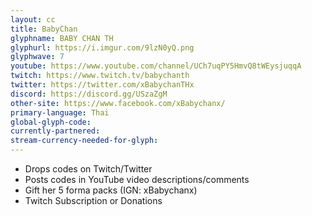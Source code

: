 ```yaml
---
layout: cc
title: BabyChan
glyphname: BABY CHAN TH
glyphurl: https://i.imgur.com/9lzN0yQ.png
glyphwave: 7
youtube: https://www.youtube.com/channel/UCh7uqPY5HmvQ8tWEysjuqqA
twitch: https://www.twitch.tv/babychanth
twitter: https://twitter.com/xBabychanTHx
discord: https://discord.gg/USzaZgM
other-site: https://www.facebook.com/xBabychanx/
primary-language: Thai
global-glyph-code: 
currently-partnered: 
stream-currency-needed-for-glyph: 
---
```

* Drops codes on Twitch/Twitter
* Posts codes in YouTube video descriptions/comments
* Gift her 5 forma packs (IGN: xBabychanx)
* Twitch Subscription or Donations
